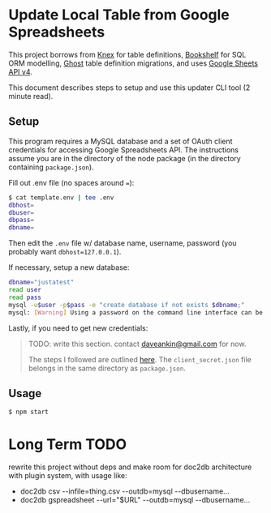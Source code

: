 # Update Local Table from Google Spreadsheets

This project borrows from [Knex](knexjs.org) for table definitions, [Bookshelf](bookshelfjs.org) for SQL ORM modelling, [Ghost](https://ghost.org/) table definition migrations, and uses [Google Sheets API v4](https://developers.google.com/sheets/api/).

This document describes steps to setup and use this updater CLI tool (2 minute read).

## Setup

This program requires a MySQL database and a set of OAuth client credentials for accessing Google Spreadsheets API. The instructions assume you are in the directory of the node package (in the directory containing `package.json`).

Fill out .env file (no spaces around `=`):

```bash
$ cat template.env | tee .env
dbhost=
dbuser=
dbpass=
dbname=
```

Then edit the `.env` file w/ database name, username, password (you probably want `dbhost=127.0.0.1`).

If necessary, setup a new database:

```bash
dbname="justatest"
read user
read pass
mysql -u$user -p$pass -e "create database if not exists $dbname;"
mysql: [Warning] Using a password on the command line interface can be insecure.
```

Lastly, if you need to get new credentials:

> TODO: write this section. contact daveankin@gmail.com for now.
> 
> The steps I followed are outlined [here](https://developers.google.com/sheets/api/quickstart/nodejs). The `client_secret.json` file belongs in the same directory as `package.json`.

## Usage

```bash
$ npm start
```

# Long Term TODO

rewrite this project without deps and make room for doc2db architecture with plugin system, with usage like:

* doc2db csv --infile=thing.csv --outdb=mysql --dbusername...
* doc2db gspreadsheet --url="$URL" --outdb=mysql --dbusername...

